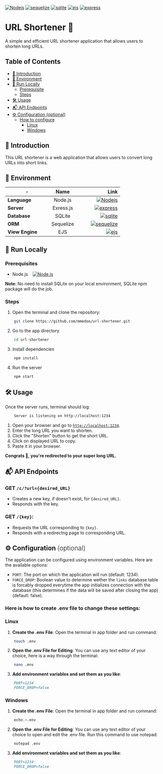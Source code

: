 [![Nodejs](https://img.shields.io/badge/Node.js-22.4.0-white?logo=nodedotjs&labelColor=white&color=green&link=https%3A%2F%2Fnodejs.org%2Fen)](https://nodejs.org/en)
[![sequelize](https://img.shields.io/badge/Sequelize-6.37.3-white?logo=sequelize&labelColor=white&color=blue&link=https%3A%2F%2Fsequelize.org%2F)](https://sequelize.org/)
[![sqlite](https://img.shields.io/badge/SQLite-white?logo=sqlite&labelColor=black&color=white&link=https%3A%2F%2Fwww.sqlite.org%2F)](https://www.sqlite.org/)
[![ejs](https://img.shields.io/badge/EJS-3.1.10-white?logo=ejs&labelColor=white&color=a91e50&link=https%3A%2F%2Fejs.co%2F)](https://ejs.co/)
[![express](https://img.shields.io/badge/Express.js-4.19.2-white?logo=express&labelColor=black&color=eee&link=https%3A%2F%2Fexpressjs.com%2F)](https://expressjs.com)




# URL Shortener 🔗

A simple and efficient URL shortener application that allows users to shorten long URLs.





## Table of Contents

- [🌟 Introduction](#intro)
- [🌳 Environment](#env)
- [🚀 Run Locally](#run)
  - [Prerequisite](#prerequisites)
  - [Steps](#steps)
- [🛠️ Usage](#use)
- [📬 API Endpoints](#api)
- [⚙️ Configuration (optional)](#conf)
  - [How to configure](#here-is-how-to-create-env-file-to-change-these-settings)
	- [Linux](#linux)
	- [Windows](#windows)





<h2 id="intro">🌟 Introduction</h2>

This URL shortener is a web application that allows users to convert long URLs into short links.




<h2 id="env">🌳 Environment</h2>

<!-- - **Framework**: Node.js &nbsp;&nbsp; [![Nodejs](https://img.shields.io/badge/Node.js-22.4.0-white?logo=nodedotjs&labelColor=white&color=green&link=https%3A%2F%2Fnodejs.org%2Fen)](https://nodejs.org/en) -->
<!-- - **Server**: Express.js &nbsp;&nbsp;[![express](https://img.shields.io/badge/Express.js-4.19.2-white?logo=express&labelColor=black&color=eee&link=https%3A%2F%2Fexpressjs.com%2F)](https://expressjs.com) -->
<!-- - **Database**: Sqlite3 -->
<!-- - **View Engine**: [EJS](https://www.npmjs.com/package/ejs). -->
<!-- - **ORM**: [Sequelize.js](https://www.npmjs.com/package/sequelize) -->


|-|Name|Link|
|-|:---------:|----:|
|**Language** &nbsp;&nbsp;&nbsp;&nbsp;&nbsp;&nbsp;|   Node.js   | &nbsp;&nbsp;&nbsp;&nbsp;&nbsp;&nbsp;&nbsp;&nbsp; [![Nodejs](https://img.shields.io/badge/Node.js-22.4.0-white?logo=nodedotjs&labelColor=white&color=green&link=https%3A%2F%2Fnodejs.org%2Fen)](https://nodejs.org/en)  |
|**Server** &nbsp;&nbsp;&nbsp;&nbsp;&nbsp;&nbsp;|   Exress.js   | &nbsp;&nbsp;&nbsp;&nbsp;&nbsp;&nbsp;&nbsp;&nbsp; [![express](https://img.shields.io/badge/Express.js-4.19.2-white?logo=express&labelColor=black&color=eee&link=https%3A%2F%2Fexpressjs.com%2F)](https://expressjs.com)  |
|**Database** &nbsp;&nbsp;&nbsp;&nbsp;&nbsp;&nbsp;|   SQLite   | &nbsp;&nbsp;&nbsp;&nbsp;&nbsp;&nbsp;&nbsp;&nbsp; [![sqlite](https://img.shields.io/badge/SQLite-5.1.7-white?logo=sqlite&labelColor=black&color=white&link=https%3A%2F%2Fwww.sqlite.org%2F)](https://www.npmjs.com/package/sqlite3)  |
|**ORM** &nbsp;&nbsp;&nbsp;&nbsp;&nbsp;&nbsp;|   Sequelize   | &nbsp;&nbsp;&nbsp;&nbsp;&nbsp;&nbsp;&nbsp;&nbsp; [![sequelize](https://img.shields.io/badge/Sequelize-6.37.3-white?logo=sequelize&labelColor=white&color=blue&link=https%3A%2F%2Fsequelize.org%2F)](https://sequelize.org/)  |
|**View Engine** &nbsp;&nbsp;&nbsp;&nbsp;&nbsp;&nbsp;|   EJS   | &nbsp;&nbsp;&nbsp;&nbsp;&nbsp;&nbsp;&nbsp;&nbsp; [![ejs](https://img.shields.io/badge/EJS-3.1.10-white?logo=ejs&labelColor=white&color=a91e50&link=https%3A%2F%2Fejs.co%2F)](https://ejs.co/)  |






<h2 id="run">🚀 Run Locally</h2>

### Prerequisites

- Node.js &nbsp;&nbsp;&nbsp;[![Node.js](https://img.shields.io/badge/Node.js-white?logo=nodedotjs&labelColor=white&color=green&link=https%3A%2F%2Fnodejs.org%2Fen)](https://nodejs.org/)

**Note**: No need to install SQLite on your local environment, SQLite npm package will do the job.



### Steps 

1. Open the terminal and clone the repository:
```bash
	git clone https://github.com/mmedoo/url-shortener.git
```


2. Go to the app directory
```bash
	cd url-shortener
```


3. Install dependencies
```bash
	npm install
```


4. Run the server
```bash
	npm start
```





<h2 id="use">🛠️ Usage</h2>

Once the server runs, terminal should log:
```bash
	Server is listening on http://localhost:1234
```

1. Open your browser and go to [`http://localhost:1234`](http://localhost:1234).
2. Enter the long URL you want to shorten.
3. Click the "Shorten" button to get the short URL.
4. Click on displayed URL to copy.
5. Paste it in your browser.

**Congrats 🌟, you're redirected to your super long URL.**




<h2 id="api">📬 API Endpoints</h2>

### **GET** `/c/?url={desired_URL}`
- Creates a new key, if doesn't exist, for `{desired_URL}`.
- Responds with the key.

### **GET** `/{key}`:
- Requests the URL corresponding to `{key}`.
- Responds with a redirectng page to corresponding URL.





<h2 id="conf">
	⚙️ Configuration
	<span style="font-weight:300">(optional)</span>
</h2>


The application can be configured using environment variables. Here are the available options:

- `PORT`: The port on which the application will run (default: 1234).
- `FORCE_DROP`: Boolean value to determine wether the `links` database table is forcably dropped everytime the app initializes connection with the database (this determines if the data will be saved after closing the app) (default: false).

### Here is how to create .env file to change these settings:

### Linux

1. **Create the .env File**: Open the terminal in app folder and run command:
```bash
	touch .env
```

2. **Open the .env File for Editing**:
You can use any text editor of your choice, here is a way through the terminal:
```bash
	nano .env
```

3. **Add environment variables and set them as you like**:
```md
	PORT=1234
	FORCE_DROP=false
```


### Windows

1. **Create the .env File**:
Open the terminal in app folder and run command:
```bash
	echo.>.env
```

2. **Open the .env File for Editing**:
You can use any text editor of your choice to open and edit the .env file. Run this command to use notepad:
```bash
	notepad .env
```

3. **Add environment variables and set them as you like**:
```md
	PORT=1234
	FORCE_DROP=false
```

